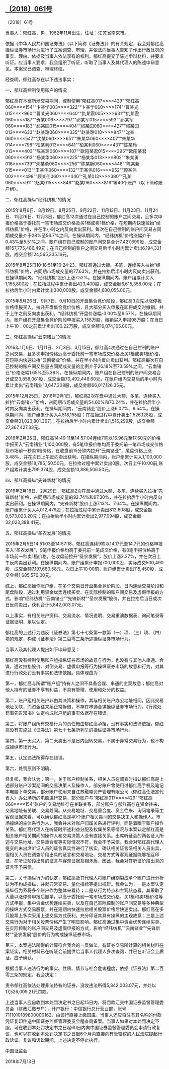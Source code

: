 ## [〔2018〕061号](http://www.csrc.gov.cn/pub/zjhpublic/G00306212/201807/t20180719_341542.htm)

















〔2018〕61号

 

当事人：郁红高，男，1962年11月出生，住址：江苏省南京市。

依据《中华人民共和国证券法》（以下简称《证券法》）的有关规定，我会对郁红高操纵证券市场行为进行了立案调查、审理，并依法向当事人告知了作出行政处罚的事实、理由、依据及当事人依法享有的权利。郁红高提交了陈述申辩材料，并要求听证。应当事人要求，我会组织了听证，听取了当事人及其代理人的陈述申辩意见。本案现已调查、审理终结。

经查明，郁红高存在以下违法事实：

一、郁红高控制使用账户的情况

郁红高在本案所涉交易期间，控制使用“郁红高017××××429”“郁红高060××××154”“卞某学003××××322”“卞某学060××××174”“曹某光015××××960”“曹某光060××××640”“仇某霞005××××631”“仇某霞060××××187”“贺某006××××797”“祁某军015××××593”“祁某军060××××183”“祁某园015××××404”“祁某园060××××427”“祁某园013××××633”“赵某玲060××××335”“赵某玲010××××847”“沈某060××××547”“沈某060××××651”“朱某华060××××407”“朱某华014××××798”“柏某利013××××641”“柏某利060××××431”“陈某玲013××××403”“陈某玲060××××107”“欧阳某君015××××395”“欧阳某君060××××913”“杨某华060××××225”“杨某华013××××802”“朱某勇016××××739”“朱某勇060××××256”“陈某新060××××448”“陈某新015××××013”“王某伟060××××132”“王某伟016××××952”“顾某伟002××××498”“顾某伟060××××446”“孔某013××××380”“孔某060××××911”“赵某015××××848”“赵某060××××816”等40个账户（以下简称账户组）。

二、郁红高操纵“经纬纺机”的情况

2015年8月6日、8月19日、8月25日、9月22日、11月13日、11月23日、11月24日、11月26日、12月3日，郁红高12次通过在自己控制的账户之间交易，且多次申报价格高于委托前一笔市场成交价格及买1档或卖1档价格，在短期内快速拉抬“经纬纺机”价格，并在半小时之内反向卖出获利。每次在自己控制的账户间交易占同期成交量介于28%至56.7%之间。在操纵期间内，“经纬纺机”价格涨幅介于0.43%至5.51%之间。账户组在自己控制的账户间交易合计7,427,699股，成交金额157,775,486.49元；在自己控制的账户之间交易后半小时内累计卖出6,194,321股，成交金额124,565,335.16元。

2015年8月25日10:18:51至10:24:23，郁红高通过大额、多笔、连续买入拉抬“经纬纺机”价格，占同期市场成交量的77.63%，并在拉抬后半小时内反向卖出获利。在操纵期间内，“经纬纺机”股价上涨7.52%。在操纵期间内，账户组累计买入1,155,800股；在拉抬过程中累计卖出423,400股，成交金额6,615,358.00元；在拉抬后半小时内累计卖出300,000股，成交金额4,680,055.00元。

2015年8月26日、9月7日、9月10日的开盘集合竞价阶段，郁红高3次先以涨停板价格申报买入，拉升开盘集合竞价价格，且大部分买入申报在即将成交时撤销，并于上午之前反向卖出获利。“经纬纺机”开盘价涨幅-3.00%至6.57%。在操纵期间内，账户组在开盘集合竞价阶段申报买入158万股，撤销买入申报98万股；在当日上午10：00之前累计卖出100.22万股，成交金额16,074,105.00元。

三、郁红高操纵“云南锗业”的情况

2016年1月6日、1月11日、2月3日、3月15日，郁红高4次通过在自己控制的账户之间交易，且多次申报价格远高于委托前一笔市场成交价格及买1档或卖1档价格，在短期内快速拉抬“云南锗业”价格，并在半小时内反向卖出获利。郁红高每次在自己控制的账户间交易量占同期成交量的比例介于26.18%至73.59%之间。“云南锗业”价格涨幅1.65%至5.38%。在操纵期间内，账户组在自己控制的账户间交易合计成交3,858,061股，成交金额70,492,448.60元，在账户组内交易后的半小时内累计卖出“云南锗业”3,647,208股，成交金额66,017,126.35元。

2015年12月25日、2016年2月1日，郁红高2次在盘中通过大额、多笔、连续买入拉抬“云南锗业”价格，占同期市场成交量的54.60%和70.24%，并在拉抬后半小时内反向卖出获利。在操纵期间内，“云南锗业”股价上涨6.02%、9.54%。在操纵期间内，账户组累计买入4,518,155股；在拉抬过程中累计卖出1,526,128股，成交金额31,023,801.36元；在拉抬后半小时内累计卖出1,516,299股，成交金额27,367,427.33元。

2016年2月25日，郁红高14:49:11至14:57:04连续7笔以16.96元至17.60元的价格申报买入“云南锗业”1,100,000股，有5笔申报价格均高于委托前一笔市场成交价格及市场前一秒卖1档价格，在收盘前15分钟内拉升“云南锗业”，尾盘价格上涨3.48%，并在次日上午反向卖出获利。在操纵期间内，账户组累计买入1,100,000股，成交金额18,785,150.50元，在拉抬过程中累计卖出0股。次日上午10:00前,账户组累计卖出799,374股，成交金额13,886,506.50元。

四、郁红高操纵“先锋新材”的情况

2016年2月18日、2月29日，郁红高2次在盘中通过大额、多笔、连续买入拉抬“先锋新材”价格，占同期市场成交量的92.74%和97.30%，并在拉抬后半小时内反向卖出获利。在操纵期间内，“先锋新材”股价上涨7.13%、7.64%。在操纵期间内，账户组累计买入4,012,479股；在拉抬过程中累计卖出812,608股，成交金额8,573,023.20元；在拉抬后半小时内累计卖出2,977,094股，成交金额32,023,388.41元。

五、郁红高操纵“圣农发展”的情况

2015年2月5日14:51:03至14:57:18，郁红高连续9笔以14.17元至14.7元的价格申报买入“圣农发展”，9笔申报价格均高于委托前一笔成交价格，有8笔申报价格高于市场前一秒卖1档价格，在收盘前拉升“圣农发展”，股价上涨2.27%，并在次日上午反向卖出获利。在操纵期间内，账户组累计申报700,000股，实际成交500,490股，成交金额7,197,680.58元。次日上午10:00前，账户组累计卖出115,450股，成交金额1,685,570.00元。

综上，郁红高操作账户组，在多个交易日开盘集合竞价阶段、日内连续交易阶段和尾盘阶段，通过利用资金优势连续买卖、在实际控制的账户间交易及虚假申报的方式，影响“经纬纺机”“云南锗业”“先锋新材”“圣农发展”股价，并在拉抬后当日或次日反向卖出，获利合计5,842,003.07元。

以上事实，有相关账户资料、交易流水、情况说明、交易重演数据表、询问笔录等证据证明，足以认定。

郁红高的上述行为违反《证券法》第七十七条第一款第（一）项、（三）项、（四）项的规定，构成《证券法》第二百零三条所述操纵证券市场行为。

当事人及其代理人提出如下申辩意见：

郁红高没有控制使用账户组操纵证券市场的故意与行为，也没有与其他人串通、合谋，通过拉抬股价、对倒交易、虚假申报等行为操纵证券市场的故意和行为，对其进行行政处罚没有事实和法律依据。具体理由为：

第一，郁红高与所谓“账户组”持有人之间不具备合谋、串通的主观故意；郁红高对他人持有的证券不享有利益，不具有管理、使用和处分的权益。

第二，账户组相关账户非由其决策和操作，其与相关账户办公地址相同，因此交易地址关联，而资金往来系正常拆借，不存在串通合谋操纵证券市场行为。《行政处罚事先告知书》认定构成账户组的事实依据存在错误。

第三，将账户组所有交易行为的责任概由郁红高承担，没有事实和法律依据。郁红高没有实施过《证券法》第七十七条所列举的操纵证券市场行为。

第四，第一天买入、第二天卖出不是日内回转交易，不属于异常交易行为，也不构成操纵市场行为。

第五，认定违法所得存在错误。

第六，处罚原则不明确。

经复核，我会认为：第一，关于账户控制关系，相关人员在调查时指认郁红高是上述部分账户涉案期间的交易决策人及操作人，部分账户曾使用过郁红高手机及笔记本电脑下单交易，部分账户使用来自江苏融睦资产管理有限公司（郁红高任法定代表人）办公场所的电脑进行交易，部分账户与“郁红高017××××429”“郁红高060××××154”账户的交易地址存在关联关系，部分账户与郁红高存在资金往来、交易地址有关联、交易趋同。从交易地址、交易重合度、资金往来、询问笔录等主客观证据来看，可以确认郁红高是40个账户相关期间的交易决策人和操作人。市场操纵的主体系行为人，我会并未对账户归属关系进行评判，而是着眼于账户操作关系。郁红高代理人在听证时所述利益分配及权属关系等情况与本案认定郁红高是相关账户相关期间的操作人和交易决策人没有直接关系。出席听证会的两名证人所述与交易地址、交易重合度等实际情况不符，我会不予采信。我会对郁红高代理人提交的未出席听证人员的证言真实性进行了核实，确认相关证言系相关人员出具，但相关人员在调查阶段出具的证言和交易地址、交易方式等客观证据能够相互印证，在听证阶段出具的证言与客观证据互相矛盾，因此，我会对其听证阶段出具的证言不予采信。

第二，关于操纵行为的认定，郁红高及其代理人将账户组割裂成单个账户进行分析认为不构成操纵，并就异常交易、量化指标等提出抗辩。我会认为，一是本案认定操纵行为系将多个账户作为整体来看待；二是从行为特点和主观状态看，其采取了大量以涨停价申报后撤单，以高于委托前一笔市场成交价格、买1档和卖1档价格等方式申报，集中资金优势连续买卖，以及在自己实际控制的账户间交易等多种典型的操纵方式交易股票，并在短期内快速拉抬相关股票价格后快速卖出。郁红高在多只股票上多次采用上述交易方式获利，充分印证其具有操纵的主观故意；三是上述交易行为对于相关股票价格产生了明显影响。郁红高通过集中资金优势连续买卖、在实际控制的账户间交易及虚假申报的方式，影响“经纬纺机”“云南锗业”“先锋新材”“圣农发展”股价的行为构成操纵证券市场。

第三，本案违法所得的计算符合我会的一贯做法，有证券交易所计算的相关材料在案证实，相关材料已在听证会前提供给当事人代理人多次查阅，并已在听证会上质证，应予确认。

根据当事人违法行为的事实、性质、情节与社会危害程度，依据《证券法》第二百零三条的规定，我会决定：

责令郁红高依法处理非法持有的证券，没收违法所得5,842,003.07元，并处以17,526,009.21元罚款。

上述当事人应自收到本处罚决定书之日起15日内，将罚款汇交中国证券监督管理委员会（财政汇缴专户），开户银行：中信银行总行营业部，账号7111010189800000162，由该行直接上缴国库。当事人还应将注有其名称的付款凭证复印件送中国证券监督管理委员会稽查局备案。当事人如果对本处罚决定不服，可在收到本处罚决定书之日起60日内向中国证券监督管理委员会申请行政复议，也可以在收到本处罚决定书之日起6个月内直接向有管辖权的人民法院提起行政诉讼。复议和诉讼期间，上述决定不停止执行。

 

 

 

 

中国证监会      

2018年7月13日    